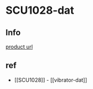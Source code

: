 
# SCU1028-dat

## Info 
 
[product url](https://www.electrodragon.com/product/mini-vibrating-motor/)


## ref 
 
- [[SCU1028]] - [[vibrator-dat]]